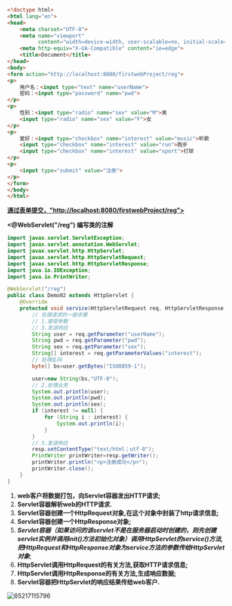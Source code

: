 ```html
<!doctype html>
<html lang="en">
<head>
    <meta charset="UTF-8">
    <meta name="viewport"
          content="width=device-width, user-scalable=no, initial-scale=1.0, maximum-scale=1.0, minimum-scale=1.0">
    <meta http-equiv="X-UA-Compatible" content="ie=edge">
    <title>Document</title>
</head>
<body>
<form action="http://localhost:8080/firstwebProject/reg">
<p>
    用户名：<input type="text" name="userName">
    密码：<input type="password" name="pwd">
</p>
<p>
    性别：<input type="radio" name="sex" value="M">男
    <input type="radio" name="sex" value="F">女
</p>
<p>
    爱好：<input type="checkbox" name="interest" value="music">听歌
    <input type="checkbox" name="interest" value="run">跑步
    <input type="checkbox" name="interest" value="sport">打球
</p>
<p>
    <input type="submit" value="注册">
</p>
</form>
</body>
</html>
```

**<u>通过表单提交，"http://localhost:8080/firstwebProject/reg"></u>**

**<@WebServlet("/reg")  编写类的注解**



```java
import javax.servlet.ServletException;
import javax.servlet.annotation.WebServlet;
import javax.servlet.http.HttpServlet;
import javax.servlet.http.HttpServletRequest;
import javax.servlet.http.HttpServletResponse;
import java.io.IOException;
import java.io.PrintWriter;

@WebServlet("/reg")
public class Demo02 extends HttpServlet {
    @Override
    protected void service(HttpServletRequest req, HttpServletResponse resp) throws ServletException, IOException {
        // 处理请求的一般步骤
        // 1.接受参数
        // 3.发送响应
        String user = req.getParameter("userName");
        String pwd = req.getParameter("pwd");
        String sex = req.getParameter("sex");
        String[] interest = req.getParameterValues("interest");
        // 处理乱码
        byte[] bs=user.getBytes("ISO8859-1");

        user=new String(bs,"UTF-8");
        // 2.处理业务
        System.out.println(user);
        System.out.println(pwd);
        System.out.println(sex);
        if (interest != null) {
            for (String i : interest) {
                System.out.println(i);
            }
        }
        // 3.发送响应
        resp.setContentType("text/html；utf-8");
        PrintWriter printWriter=resp.getWriter();
        printWriter.println("<p>注册成功</p>");
        printWriter.close();
    }
}
```

1. **web客户将数据打包，向Servlet容器发出HTTP请求;**
2. **Servlet容器解析web的HTTP请求.**
3. **Servlet容器创建一个HttpRequest对象,在这个对象中封装了http请求信息;**
4. **Servlet容器创建一个HttpResponse对象;**
5. ***Servlet容器（如果访问的该servlet不是在服务器启动时创建的，则先创建servlet实例并调用init()方法初始化对象）调用HttpServlet的service()方法,把HttpRequest和HttpResponse对象为service方法的参数传给HttpServlet对象***;
6. **HttpServlet调用HttpRequest的有关方法,获取HTTP请求信息;**
7. **HttpServlet调用HttpResponse的有关方法,生成响应数据;**
8. **Servlet容器把HttpServlet的响应结果传给web客户.** 





![65217115796](C:\Users\86199\AppData\Local\Temp\1652171157967.png)